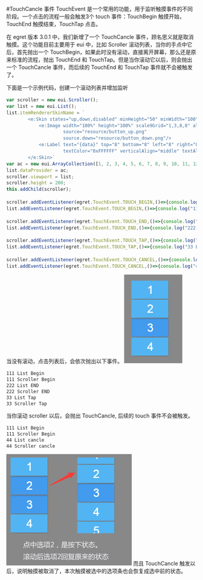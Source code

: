 #TouchCancle 事件
TouchEvent 是一个常用的功能，用于监听触摸事件的不同阶段。一个点击的流程一般会触发3个 touch 事件：TouchBegin 触摸开始，TouchEnd 触摸结束，TouchTap 点击。

在 egret 版本 3.0.1 中，我们新增了一个 TouchCancle 事件，顾名思义就是取消触摸。这个功能目前主要用于 eui 中，比如 Scroller 滚动列表，当你的手点中它后，首先抛出一个 TouchBegin，如果此时没有滚动，直接离开屏幕，那么还是原来标准的流程，抛出 TouchEnd 和 TouchTap。但是当你滚动它以后，则会抛出一个 TouchCancle 事件，而后续的 TouchEnd 和 TouchTap 事件就不会被触发了。

下面是一个示例代码，创建一个滚动列表并增加监听
~~~ Typescript
var scroller = new eui.Scroller();
var list = new eui.List();  
list.itemRendererSkinName = `
        <e:Skin states="up,down,disabled" minHeight="50" minWidth="100" xmlns:e="http://ns.egret.com/eui">
            <e:Image width="100%" height="100%" scale9Grid="1,3,8,8" alpha.disabled="0.5"
                     source="resource/button_up.png"
                     source.down="resource/button_down.png"/>
            <e:Label text="{data}" top="8" bottom="8" left="8" right="8"
                     textColor="0xFFFFFF" verticalAlign="middle" textAlign="center"/>
        </e:Skin>`
var ac = new eui.ArrayCollection([1, 2, 3, 4, 5, 6, 7, 8, 9, 10, 11, 12, 13, 14, 15, 16]);
list.dataProvider = ac;
scroller.viewport = list;
scroller.height = 200;
this.addChild(scroller);

scroller.addEventListener(egret.TouchEvent.TOUCH_BEGIN,()=>{console.log("111 Scroller Begin")},this);
list.addEventListener(egret.TouchEvent.TOUCH_BEGIN,()=>{console.log("111 List Begin")},this);

scroller.addEventListener(egret.TouchEvent.TOUCH_END,()=>{console.log("222 Scroller END")},this);
list.addEventListener(egret.TouchEvent.TOUCH_END,()=>{console.log("222 List END")},this);

scroller.addEventListener(egret.TouchEvent.TOUCH_TAP,()=>{console.log("33 Scroller Tap")},this);
list.addEventListener(egret.TouchEvent.TOUCH_TAP,()=>{console.log("33 List Tap")},this);

scroller.addEventListener(egret.TouchEvent.TOUCH_CANCEL,()=>{console.log("44 Scroller cancle")},this);
list.addEventListener(egret.TouchEvent.TOUCH_CANCEL,()=>{console.log("44 List cancle")},this);
~~~
当没有滚动，点击列表后，会依次抛出以下事件。
![](assevent/touchcancle_1.png)
~~~
111 List Begin
111 Scroller Begin
222 List END
222 Scroller END
33 List Tap
33 Scroller Tap
~~~
当你滚动 scroller 以后，会抛出 TouchCancle, 后续的 touch 事件不会被触发。
~~~
111 List Begin
111 Scroller Begin
44 List cancle
44 Scroller cancle
~~~
![](assevent/touchcancle_2.png)
而且 TouchCancle 触发以后，说明触摸被取消了，本次触摸被选中的选项条也会恢复成选中前的状态。
